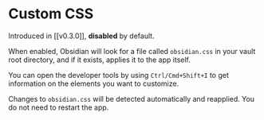 # Custom CSS

Introduced in [[v0.3.0]], **disabled** by default.

When enabled, Obsidian will look for a file called `obsidian.css` in your vault root directory, and if it exists, applies it to the app itself.

You can open the developer tools by using `Ctrl/Cmd+Shift+I` to get information on the elements you want to customize.

Changes to `obsidian.css` will be detected automatically and reapplied. You do not need to restart the app.